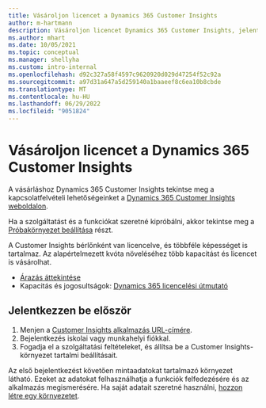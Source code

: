 ```yaml
---
title: Vásároljon licencet a Dynamics 365 Customer Insights
author: m-hartmann
description: Vásároljon licencet Dynamics 365 Customer Insights, jelentkezzen be, és ismerkedjen meg az alkalmazással.
ms.author: mhart
ms.date: 10/05/2021
ms.topic: conceptual
ms.manager: shellyha
ms.custom: intro-internal
ms.openlocfilehash: d92c327a58f4597c9620920d029d47254f52c92a
ms.sourcegitcommit: a97d31a647a5d259140a1baaeef8c6ea10b8cbde
ms.translationtype: MT
ms.contentlocale: hu-HU
ms.lasthandoff: 06/29/2022
ms.locfileid: "9051824"
---
```

# <a name="purchase-a-license-of-dynamics-365-customer-insights"></a>Vásároljon licencet a Dynamics 365 Customer Insights

A vásárláshoz Dynamics 365 Customer Insights tekintse meg a kapcsolatfelvételi lehetőségeinket a [Dynamics 365 Customer Insights weboldalon](https://dynamics.microsoft.com/ai/customer-insights/).

Ha a szolgáltatást és a funkciókat szeretné kipróbálni, akkor tekintse meg a [Próbakörnyezet beállítása](trial-signup.md) részt.

A Customer Insights bérlőnként van licencelve, és többféle képességet is tartalmaz. Az alapértelmezett kvóta növeléséhez több kapacitást és licencet is vásárolhat.
- [Árazás áttekintése](https://dynamics.microsoft.com/ai/customer-insights/pricing/)
- Kapacitás és jogosultságok: [Dynamics 365 licencelési útmutató](https://go.microsoft.com/fwlink/?LinkId=866544)

## <a name="sign-in-for-the-first-time"></a>Jelentkezzen be először

1. Menjen a [Customer Insights alkalmazás URL-címére](https://home.ci.ai.dynamics.com).
1. Bejelentkezés iskolai vagy munkahelyi fiókkal.
1. Fogadja el a szolgáltatási feltételeket, és állítsa be a Customer Insights-környezet tartalmi beállításait.

Az első bejelentkezést követően mintaadatokat tartalmazó környezet látható. Ezeket az adatokat felhasználhatja a funkciók felfedezésére és az alkalmazás megismerésére. Ha saját adatait szeretné használni, [hozzon létre egy környezetet](create-environment.md).
